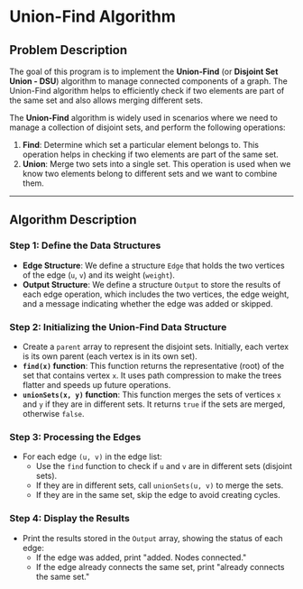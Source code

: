 # Union-Find Algorithm

## Problem Description

The goal of this program is to implement the **Union-Find** (or **Disjoint Set Union - DSU**) algorithm to manage connected components of a graph. The Union-Find algorithm helps to efficiently check if two elements are part of the same set and also allows merging different sets.

The **Union-Find** algorithm is widely used in scenarios where we need to manage a collection of disjoint sets, and perform the following operations:

1. **Find**: Determine which set a particular element belongs to. This operation helps in checking if two elements are part of the same set.
2. **Union**: Merge two sets into a single set. This operation is used when we know two elements belong to different sets and we want to combine them.

---

## Algorithm Description

### Step 1: Define the Data Structures

- **Edge Structure**: We define a structure `Edge` that holds the two vertices of the edge (`u`, `v`) and its weight (`weight`).
- **Output Structure**: We define a structure `Output` to store the results of each edge operation, which includes the two vertices, the edge weight, and a message indicating whether the edge was added or skipped.

### Step 2: Initializing the Union-Find Data Structure

- Create a `parent` array to represent the disjoint sets. Initially, each vertex is its own parent (each vertex is in its own set).
- **`find(x)` function**: This function returns the representative (root) of the set that contains vertex `x`. It uses path compression to make the trees flatter and speeds up future operations.
- **`unionSets(x, y)` function**: This function merges the sets of vertices `x` and `y` if they are in different sets. It returns `true` if the sets are merged, otherwise `false`.

### Step 3: Processing the Edges

- For each edge `(u, v)` in the edge list:
  - Use the `find` function to check if `u` and `v` are in different sets (disjoint sets).
  - If they are in different sets, call `unionSets(u, v)` to merge the sets.
  - If they are in the same set, skip the edge to avoid creating cycles.

### Step 4: Display the Results

- Print the results stored in the `Output` array, showing the status of each edge:
  - If the edge was added, print "added. Nodes connected."
  - If the edge already connects the same set, print "already connects the same set."

